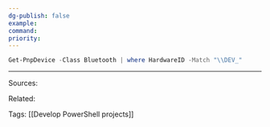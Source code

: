 ```yaml
---
dg-publish: false
example: 
command: 
priority: 
---
```


```powershell
Get-PnpDevice -Class Bluetooth | where HardwareID -Match "\\DEV_"
```


---
Sources:

Related:

Tags:
[[Develop PowerShell projects]]